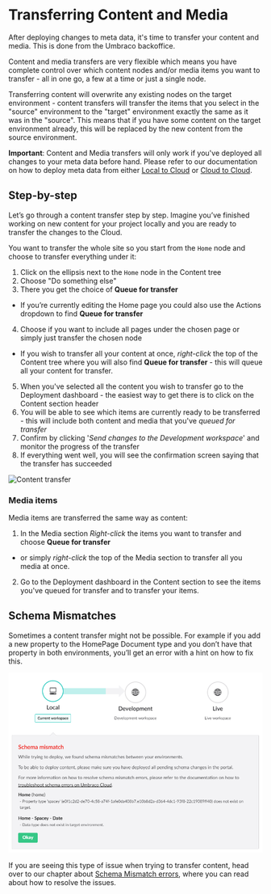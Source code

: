 # Transferring Content and Media
After deploying changes to meta data, it's time to transfer your content and media. This is done from the Umbraco backoffice.

Content and media transfers are very flexible which means you have complete control over which content nodes and/or media items you want to transfer - all in one go, a few at a time or just a single node.

Transferring content will overwrite any existing nodes on the target environment - content transfers will transfer the items that you select in the "source" environment to the "target" environment exactly the same as it was in the "source". This means that if you have some content on the target environment already, this will be replaced by the new content from the source environment.

**Important**: Content and Media transfers will only work if you've deployed all changes to your meta data before hand. Please refer to our documentation on how to deploy meta data from either [Local to Cloud](../Local-to-Cloud) or [Cloud to Cloud](../Cloud-to-Cloud).

## Step-by-step
Let’s go through a content transfer step by step. Imagine you’ve finished working on new content for your project locally and you are ready to transfer the changes to the Cloud. 

You want to transfer the whole site so you start from the `Home` node and choose to transfer everything under it:

1. Click on the ellipsis next to the `Home` node in the Content tree
2. Choose "Do something else"
3. There you get the choice of **Queue for transfer**
  * If you’re currently editing the Home page you could also use the Actions dropdown to find  **Queue for transfer**
4. Choose if you want to include all pages under the chosen page or simply just transfer the chosen node
  * If you wish to transfer all your content at once, *right-click* the top of the Content tree where you will also find **Queue for transfer** - this will queue all your content for transfer.
5. When you've selected all the content you wish to transfer go to the Deployment dashboard - the easiest way to get there is to click on the Content section header
6. You will be able to see which items are currently ready to be transferred - this will include both content and media that you've *queued for transfer*
7. Confirm by clicking '*Send changes to the Development workspace*' and monitor the progress of the transfer
8. If everything went well, you will see the confirmation screen saying that the transfer has succeeded

![Content transfer](images/content-transfer.gif)

### Media items

Media items are transferred the same way as content:

1. In the Media section *Right-click* the items you want to transfer and choose **Queue for transfer** 
  * or simply *right-click* the top of the Media section to transfer all you media at once.
2. Go to the Deployment dashboard in the Content section to see the items you've queued for transfer and to transfer your items.

## Schema Mismatches

Sometimes a content transfer might not be possible. For example if you add a new property to the HomePage Document type and you don’t have that property in both environments, you’ll get an error with a hint on how to fix this.

![clone dialog](images/schema-mismatch.png)

If you are seeing this type of issue when trying to transfer content, head over to our chapter about [Schema Mismatch errors](../../Troubleshooting/Content-Deploy-Schema), where you can read about how to resolve the issues.
